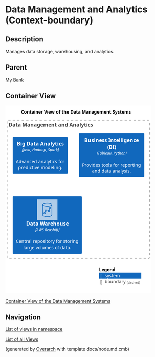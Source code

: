 
# Data Management and Analytics (Context-boundary)
## Description
Manages data storage, warehousing, and analytics.

## Parent
[My Bank](../../mybank/mybank-plc.md)

## Container View
![Container View of the Data Management Systems](../../mybank/data-management/container-view.png)

[Container View of the Data Management Systems](../../mybank/data-management/container-view.md)


## Navigation
[List of views in namespace](./views-in-namespace.md)

[List of all Views](../../views.md)


(generated by [Overarch](https://github.com/soulspace-org/overarch) with template docs/node.md.cmb)
